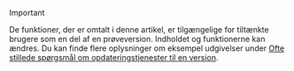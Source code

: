 > [!IMPORTANT]
> De funktioner, der er omtalt i denne artikel, er tilgængelige for tiltænkte brugere som en del af en prøveversion. Indholdet og funktionerne kan ændres. Du kan finde flere oplysninger om eksempel udgivelser under [Ofte stillede spørgsmål om opdateringstjenester til en version](https://docs.microsoft.com/dynamics365/unified-operations/fin-and-ops/get-started/one-version).
